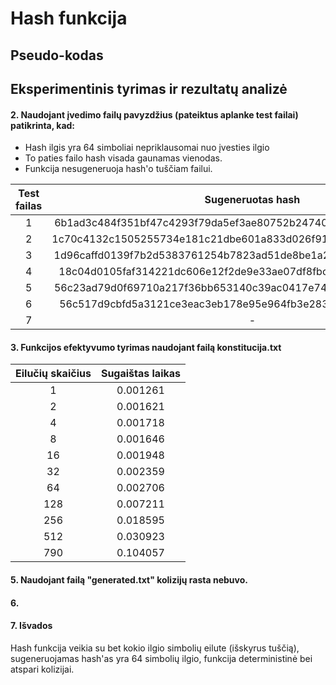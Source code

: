 # Hash funkcija

## Pseudo-kodas

## Eksperimentinis tyrimas ir rezultatų analizė

#### 2. Naudojant įvedimo failų pavyzdžius (pateiktus aplanke test failai) patikrinta, kad:
   - Hash ilgis yra 64 simboliai nepriklausomai nuo įvesties ilgio
   - To paties failo hash visada gaunamas vienodas.
   - Funkcija nesugeneruoja hash'o tuščiam failui.

| Test failas |                         Sugeneruotas hash                        |
|:-----------:|:----------------------------------------------------------------:|
|      1      | 6b1ad3c484f351bf47c4293f79da5ef3ae80752b24740c410000000000000000 |
|      2      | 1c70c4132c1505255734e181c21dbe601a833d026f91776af43c295b1b461401 |
|      3      | 1d96caffd0139f7b2d5383761254b7823ad51de8be1a2cb2370c741323403100 |
|      4      | 18c04d0105faf314221dc606e12f2de9e33ae07df8fbcd8c0a7de969ec136ed1 |
|      5      | 56c23ad79d0f69710a217f36bb653140c39ac0417e74acd194517bcdf2970210 |
|      6      | 56c517d9cbfd5a3121ce3eac3eb178e95e964fb3e283ad5c9dff82cf6e96d810 |
|      7      |                                 -                                |

#### 3. Funkcijos efektyvumo tyrimas naudojant failą konstitucija.txt

| Eilučių skaičius | Sugaištas laikas |
|:----------------:|:----------------:|
|         1        |     0.001261     |
|         2        |     0.001621     |
|         4        |     0.001718     |
|         8        |     0.001646     |
|        16        |     0.001948     |
|        32        |     0.002359     |
|        64        |     0.002706     |
|        128       |     0.007211     |
|        256       |     0.018595     |
|        512       |     0.030923     |
|        790       |     0.104057     |

#### 5. Naudojant failą "generated.txt" kolizijų rasta nebuvo.

#### 6.

#### 7. Išvados
Hash funkcija veikia su bet kokio ilgio simbolių eilute (išskyrus tuščią), sugeneruojamas hash'as yra 64 simbolių ilgio, funkcija deterministinė bei atspari kolizijai.


